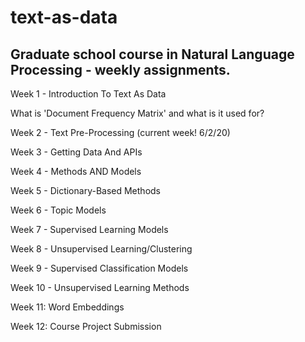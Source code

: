 # text-as-data
## Graduate school course in Natural Language Processing - weekly assignments.

Week 1 - Introduction To Text As Data

What is 'Document Frequency Matrix' and what is it used for? 

Week 2 - Text Pre-Processing (current week! 6/2/20)

Week 3 - Getting Data And APIs

Week 4 - Methods AND Models

Week 5 - Dictionary-Based Methods

Week 6 - Topic Models

Week 7 - Supervised Learning Models

Week 8 - Unsupervised Learning/Clustering

Week 9 - Supervised Classification Models

Week 10 - Unsupervised Learning Methods

Week 11: Word Embeddings

Week 12: Course Project Submission
